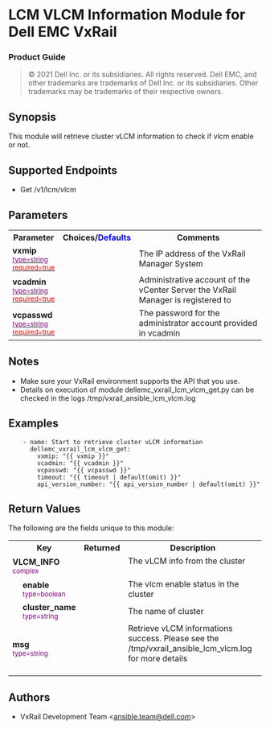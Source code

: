 **LCM VLCM Information Module for Dell EMC VxRail**
=========================================
### Product Guide

> © 2021 Dell Inc. or its subsidiaries. All rights reserved. Dell
> EMC, and other trademarks are trademarks of Dell Inc. or its
> subsidiaries. Other trademarks may be trademarks of their respective owners.

Synopsis
--------
This module will retrieve cluster vLCM information to check if vlcm enable or not.

Supported Endpoints
--------

* Get /v1/lcm/vlcm

Parameters
----------

   <table border=0
      cellpadding=0
      class="documentation-table">
      <tr>
         <th colspan="1">Parameter</th>
         <th>Choices/<font color="blue">Defaults</font>
         </th>
         <th width="100%">Comments</th>
      </tr>
      <tr>
         <td colspan="1">
            <div class="ansibleOptionAnchor"
               id="parameter-host_name"/>
            <b>vxmip</b>
            <a class="ansibleOptionLink"
               href="#parameter-host_name"
               title="Permalink to this option"/>
            <div style="font-size: small">
               <span style="color: purple">type=string</span>
               <br>
               <span style="color: red">required=true</span>
            </div>
         </td>
         <td>
         </td>
         <td>
            <div>The IP address of the VxRail Manager System</div>
         </td>
      </tr>
      <tr>
         <td colspan="1">
            <div class="ansibleOptionAnchor"
               id="parameter-host_name"/>
            <b>vcadmin</b>
            <a class="ansibleOptionLink"
               href="#parameter-host_name"
               title="Permalink to this option"/>
            <div style="font-size: small">
               <span style="color: purple">type=string</span>
               <br>
               <span style="color: red">required=true</span>
            </div>
         </td>
         <td>
         </td>
         <td>
            <div>Administrative account of the vCenter Server the VxRail Manager is registered to</div>
         </td>
      </tr>
      <tr>
         <td colspan="1">
            <div class="ansibleOptionAnchor"
               id="parameter-host_name"/>
            <b>vcpasswd</b>
            <a class="ansibleOptionLink"
               href="#parameter-host_name"
               title="Permalink to this option"/>
            <div style="font-size: small">
               <span style="color: purple">type=string</span>
               <br>
               <span style="color: red">required=true</span>
            </div>
         </td>
         <td>
         </td>
         <td>
            <div>The password for the administrator account provided in vcadmin</div>
         </td>
      </tr>
   </table>


Notes
-----
- Make sure your VxRail environment supports the API that you use.
- Details on execution of module dellemc_vxrail_lcm_vlcm_get.py can be checked in the logs /tmp/vxrail_ansible_lcm_vlcm.log



Examples
--------

``` yaml+jinja
    - name: Start to retrieve cluster vLCM information
      dellemc_vxrail_lcm_vlcm_get:
        vxmip: "{{ vxmip }}"
        vcadmin: "{{ vcadmin }}"
        vcpasswd: "{{ vcpasswd }}"
        timeout: "{{ timeout | default(omit) }}"
        api_version_number: "{{ api_version_number | default(omit) }}"
```


Return Values
-------------

The following are the fields unique to this module:

<table border=0 cellpadding=0 class="documentation-table">
   <tr>
      <th colspan="2">Key</th>
      <th>Returned</th>
      <th width="100%">Description</th>
   </tr>
   <tr>
      <td colspan="2">
         <div class="ansibleOptionAnchor"></div>
         <b>VLCM_INFO</b>
         <a class="ansibleOptionLink"></a>
         <div style="font-size: small">
            <span style="color: purple">complex</span>
         </div>
      </td>
      <td></td>
      <td>
         <div>The vLCM info from the cluster</div>
         <br/>
      </td>
   </tr>
   <tr>
      <td class="elbow-placeholder">&nbsp;</td>
      <td colspan="1">
         <div class="ansibleOptionAnchor"></div>
         <b>enable</b>
         <a class="ansibleOptionLink" ></a>
         <div style="font-size: small">
            <span style="color: purple">type=boolean</span>
         </div>
      </td>
      <td></td>
      <td>
         <div>The vlcm enable status in the cluster</div>
   <tr>
      <td class="elbow-placeholder">&nbsp;</td>
      <td colspan="1">
         <div class="ansibleOptionAnchor"></div>
         <b>cluster_name</b>
         <a class="ansibleOptionLink"></a>
         <div style="font-size: small">
            <span style="color: purple">type=string</span>
         </div>
      </td>
      <td></td>
      <td>
         <div>The name of cluster</div>
       <tr>
    <td colspan="2">
         <div class="ansibleOptionAnchor"></div>
         <b>msg</b>
         <a class="ansibleOptionLink"></a>
         <div style="font-size: small">
            <span style="color: purple">type=string</span>
         </div>
      </td>
      <td></td>
      <td>
         <div>Retrieve vLCM informations success. Please see the /tmp/vxrail_ansible_lcm_vlcm.log for more details</div>
         <br/>
      </td>
   </tr>
</table>

Authors
-------

-   VxRail Development Team &lt;<ansible.team@dell.com>&gt;
